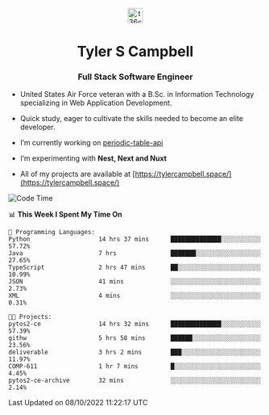 <p align="center">
<a href="https://www.linkedin.com/in/t36campbell" target="blank"><img align="center" src="https://ik.imagekit.io/t36campbell/Portfolio/linkedin.png.original_m8bbGgPh6.png" alt="t36campbell" height="30" width="30" /></a>
</p>
<h1 align="center">Tyler S Campbell</h1>
<h3 align="center">Full Stack Software Engineer</h3>

* United States Air Force veteran with a B.Sc. in Information Technology specializing in Web Application Development. 

* Quick study, eager to cultivate the skills needed to become an elite developer.

* I’m currently working on [periodic-table-api](https://github.com/t36campbell/periodic-table-api)

* I’m experimenting with **Nest, Next and Nuxt**

* All of my projects are available at [https://tylercampbell.space/](https://tylercampbell.space/)

<!--START_SECTION:waka-->
![Code Time](http://img.shields.io/badge/Code%20Time-1%2C858%20hrs%2041%20mins-blue)

📊 **This Week I Spent My Time On** 

```text
💬 Programming Languages: 
Python                   14 hrs 37 mins      ██████████████░░░░░░░░░░░   57.72% 
Java                     7 hrs               ███████░░░░░░░░░░░░░░░░░░   27.65% 
TypeScript               2 hrs 47 mins       ██░░░░░░░░░░░░░░░░░░░░░░░   10.99% 
JSON                     41 mins             ░░░░░░░░░░░░░░░░░░░░░░░░░   2.73% 
XML                      4 mins              ░░░░░░░░░░░░░░░░░░░░░░░░░   0.31%

🐱‍💻 Projects: 
pytos2-ce                14 hrs 32 mins      ██████████████░░░░░░░░░░░   57.39% 
githw                    5 hrs 58 mins       ██████░░░░░░░░░░░░░░░░░░░   23.56% 
deliverable              3 hrs 2 mins        ███░░░░░░░░░░░░░░░░░░░░░░   11.97% 
COMP-611                 1 hr 7 mins         █░░░░░░░░░░░░░░░░░░░░░░░░   4.45% 
pytos2-ce-archive        32 mins             ░░░░░░░░░░░░░░░░░░░░░░░░░   2.14%

```


 Last Updated on 08/10/2022 11:22:17 UTC
<!--END_SECTION:waka-->
